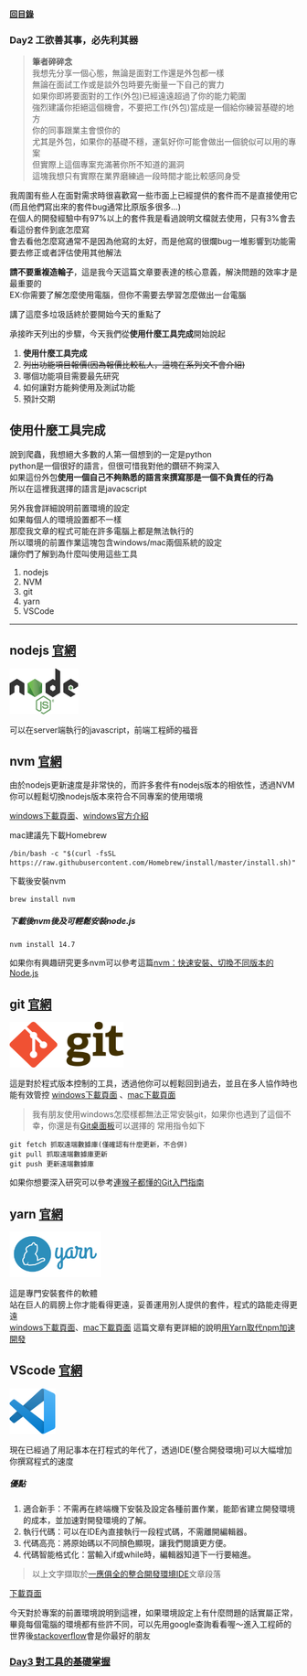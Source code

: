 #### [回目錄](../README.md)
### Day2 工欲善其事，必先利其器

>**筆者碎碎念**  
我想先分享一個心態，無論是面對工作還是外包都一樣  
無論在面試工作或是談外包時要先衡量一下自己的實力  
如果你即將要面對的工作(外包)已經遠遠超過了你的能力範圍  
強烈建議你拒絕這個機會，不要把工作(外包)當成是一個給你練習基礎的地方  
你的同事跟業主會恨你的  
尤其是外包，如果你的基礎不穩，運氣好你可能會做出一個貌似可以用的專案  
但實際上這個專案充滿著你所不知道的漏洞  
這塊我想只有實際在業界磨練過一段時間才能比較感同身受

我周圍有些人在面對需求時很喜歡寫一些市面上已經提供的套件而不是直接使用它(而且他們寫出來的套件bug通常比原版多很多...)  
在個人的開發經驗中有97%以上的套件我是看過說明文檔就去使用，只有3%會去看這份套件到底怎麼寫  
會去看他怎麼寫通常不是因為他寫的太好，而是他寫的很爛bug一堆影響到功能需要去修正或者評估使用其他解法

**請不要重複造輪子**，這是我今天這篇文章要表達的核心意義，解決問題的效率才是最重要的  
EX:你需要了解怎麼使用電腦，但你不需要去學習怎麼做出一台電腦

講了這麼多垃圾話終於要開始今天的重點了

承接昨天列出的步驟，今天我們從**使用什麼工具完成**開始說起  
>
1. **使用什麼工具完成**
2. ~~列出功能項目報價(因為報價比較私人，這塊在系列文不會介紹)~~
3. 哪個功能項目需要最先研究
4. 如何讓對方能夠使用及測試功能
5. 預計交期

使用什麼工具完成
----
說到爬蟲，我想絕大多數的人第一個想到的一定是python  
python是一個很好的語言，但很可惜我對他的鑽研不夠深入  
如果這份外包**使用一個自己不夠熟悉的語言來撰寫那是一個不負責任的行為**  
所以在這裡我選擇的語言是javacscript  

另外我會詳細說明前置環境的設定  
如果每個人的環境設置都不一樣  
那麼我文章的程式可能在許多電腦上都是無法執行的  
所以環境的前置作業這塊包含windows/mac兩個系統的設定  
讓你們了解到為什麼叫使用這些工具  

1. nodejs
2. NVM
3. git
4. yarn
5. VSCode

<hr>

nodejs [官網](https://nodejs.org/en/about/)
----
<img src="./article_img/nodejs.png" width="120" height="80"/>

可以在server端執行的javascript，前端工程師的福音  

nvm [官網](https://github.com/nvm-sh/nvm)
----
由於nodejs更新速度是非常快的，而許多套件有nodejs版本的相依性，透過NVM你可以輕鬆切換nodejs版本來符合不同專案的使用環境  

[windows下載頁面](https://github.com/coreybutler/nvm-windows/releases/download/1.1.7/nvm-noinstall.zip)、[windows官方介紹](https://github.com/coreybutler/nvm-windows)   

mac建議先下載Homebrew
```
/bin/bash -c "$(curl -fsSL https://raw.githubusercontent.com/Homebrew/install/master/install.sh)"
```
下載後安裝nvm
```
brew install nvm
```

##### 下載後nvm後及可輕鬆安裝node.js
```
nvm install 14.7
```
如果你有興趣研究更多nvm可以參考這篇[nvm：快速安裝、切換不同版本的 Node.js](https://ithelp.ithome.com.tw/articles/10217858)

git [官網](https://git-scm.com/)
----
<img src="./article_img/git.png" width="200" height="80"/>

這是對於程式版本控制的工具，透過他你可以輕鬆回到過去，並且在多人協作時也能有效管控
[windows下載頁面](https://git-scm.com/download/win)
、[mac下載頁面](https://git-scm.com/download/mac)  
>我有朋友使用windows怎麼樣都無法正常安裝git，如果你也遇到了這個不幸，你還是有[Git桌面板](https://desktop.github.com/)可以選擇的
常用指令如下
```
git fetch 抓取遠端數據庫(僅確認有什麼更新，不合併)
git pull 抓取遠端數據庫更新
git push 更新遠端數據庫
```
如果你想要深入研究可以參考[連猴子都懂的Git入門指南](https://backlog.com/git-tutorial/tw/intro/intro1_1.html)

yarn [官網](https://classic.yarnpkg.com/zh-Hant/)  
----
<img src="./article_img/yarn.png" width="160" height="80"/>

這是專門安裝套件的軟體  
站在巨人的肩膀上你才能看得更遠，妥善運用別人提供的套件，程式的路能走得更遠  
[windows下載頁面](https://classic.yarnpkg.com/zh-Hant/docs/install#windows-stable)、[mac下載頁面](https://classic.yarnpkg.com/zh-Hant/docs/install#mac-stable)
這篇文章有更詳細的說明[用Yarn取代npm加速開發](https://ithelp.ithome.com.tw/articles/10191745)

VScode [官網](https://code.visualstudio.com/)
----
<img src="./article_img/vscode.png" width="80" height="80"/>

現在已經過了用記事本在打程式的年代了，透過IDE(整合開發環境)可以大幅增加你撰寫程式的速度
##### 優點
1. 適合新手：不需再在終端機下安裝及設定各種前置作業，能節省建立開發環境的成本，並加速對開發環境的了解。
2. 執行代碼：可以在IDE內直接執行一段程式碼，不需離開編輯器。
3. 代碼高亮：將原始碼以不同顏色顯現，讓我們閱讀更方便。
4. 代碼智能格式化：當輸入if或while時，編輯器知道下一行要縮進。
>以上文字擷取於[一應俱全的整合開發環境IDE](https://docs.f5ezcode.in/cs-basic/di-ba-zhang-gong-cheng-de-gong-ju/8.1-zheng-he-jing-ide)文章段落

[下載頁面](https://code.visualstudio.com/)  

今天對於專案的前置環境說明到這裡，如果環境設定上有什麼問題的話實屬正常，畢竟每個電腦的環境都有些許不同，可以先用google查詢看看喔～進入工程師的世界後[stackoverflow](http://stackoverflow.com/)會是你最好的朋友

### [Day3 對工具的基礎掌握](../day3/README.md)